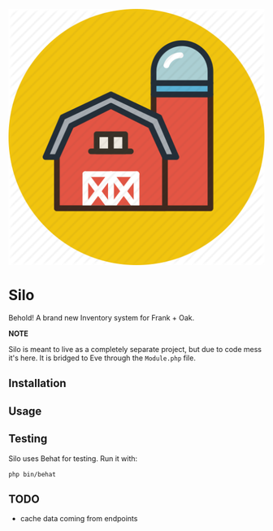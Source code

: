 ![Logo](./silo.png)
# Silo

Behold! A brand new Inventory system for Frank + Oak.

**NOTE**

Silo is meant to live as a completely separate project, but due to code mess it's here. It is bridged to Eve through the ```Module.php``` file.

## Installation


## Usage

## Testing
Silo uses Behat for testing. Run it with:

    php bin/behat

## TODO
- cache data coming from endpoints